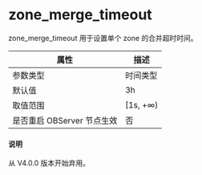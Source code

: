 zone_merge_timeout 
=======================================

zone_merge_timeout 用于设置单个 zone 的合并超时时间。


|      **属性**      |  **描述**   |
|------------------|-----------|
| 参数类型             | 时间类型      |
| 默认值              | 3h        |
| 取值范围             | \[1s, +∞) |
| 是否重启 OBServer 节点生效 | 否         |

<main id="notice" type='explain'>
  <h4>说明</h4>
  <p>从 V4.0.0 版本开始弃用。</p>
</main>


